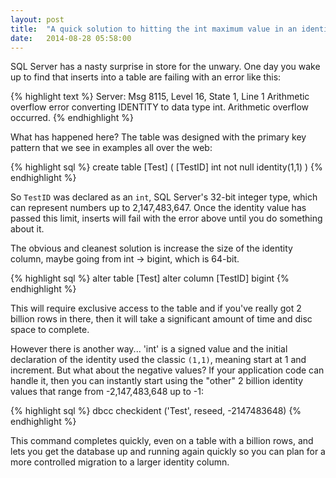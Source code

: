 ```yaml
---
layout: post
title:  "A quick solution to hitting the int maximum value in an identity column"
date:   2014-08-28 05:58:00
---
```


SQL Server has a nasty surprise in store for the unwary. One day you wake up to
find that inserts into a table are failing with an error like this:

{% highlight text %}
Server: Msg 8115, Level 16, State 1, Line 1 Arithmetic overflow error converting
IDENTITY to data type int. Arithmetic overflow occurred.
{% endhighlight %}

What has happened here? The table was designed with the primary key pattern that
we see in examples all over the web:

{% highlight sql %}
create table [Test]
(
  [TestID] int not null identity(1,1)
)
{% endhighlight %}

So `TestID` was declared as an `int`, SQL Server's 32-bit integer type, which
can represent numbers up to 2,147,483,647. Once the identity value has passed
this limit, inserts will fail with the error above until you do something about
it.

The obvious and cleanest solution is increase the size of the identity column,
maybe going from int -> bigint, which is 64-bit.

{% highlight sql %}
alter table [Test] alter column [TestID] bigint
{% endhighlight %}

This will require exclusive access to the table and if you've really got
2 billion rows in there, then it will take a significant amount of time and
disc space to complete.

However there is another way... 'int' is a signed value and the initial declaration
of the identity used the classic `(1,1)`, meaning start at 1 and increment. But
what about the negative values? If your application code can handle it, then
you can instantly start using the "other" 2 billion identity values that range
from -2,147,483,648 up to -1:

{% highlight sql %}
dbcc checkident ('Test', reseed, -2147483648)
{% endhighlight %}

This command completes quickly, even on a table with a billion rows, and lets
you get the database up and running again quickly so you can plan for a more
controlled migration to a larger identity column.
